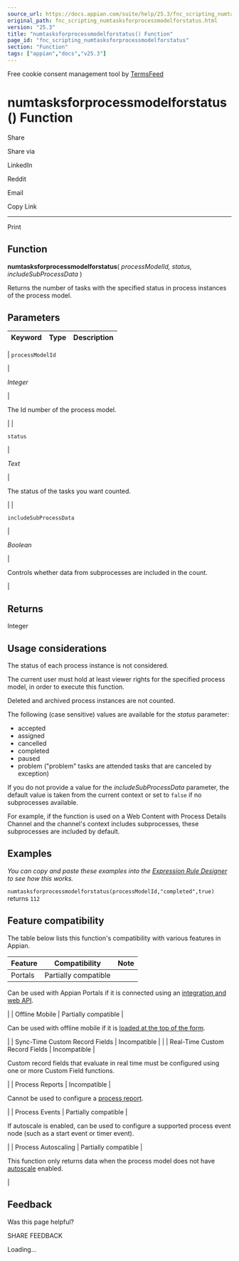 ```yaml
---
source_url: https://docs.appian.com/suite/help/25.3/fnc_scripting_numtasksforprocessmodelforstatus.html
original_path: fnc_scripting_numtasksforprocessmodelforstatus.html
version: "25.3"
title: "numtasksforprocessmodelforstatus() Function"
page_id: "fnc_scripting_numtasksforprocessmodelforstatus"
section: "Function"
tags: ["appian","docs","v25.3"]
---
```



Free cookie consent management tool by [TermsFeed](https://www.termsfeed.com/)

# numtasksforprocessmodelforstatus() Function

Share

Share via

LinkedIn

Reddit

Email

Copy Link

* * *

Print

## Function

**numtasksforprocessmodelforstatus**( _processModelId, status, includeSubProcessData_ )

Returns the number of tasks with the specified status in process instances of the process model.

## Parameters

| Keyword | Type | Description |
| --- | --- | --- |
|
`processModelId`

 |

_Integer_

 |

The Id number of the process model.

 |
|

`status`

 |

_Text_

 |

The status of the tasks you want counted.

 |
|

`includeSubProcessData`

 |

_Boolean_

 |

Controls whether data from subprocesses are included in the count.

 |

## Returns

Integer

## Usage considerations

The status of each process instance is not considered.

The current user must hold at least viewer rights for the specified process model, in order to execute this function.

Deleted and archived process instances are not counted.

The following (case sensitive) values are available for the _status_ parameter:

-   accepted
-   assigned
-   cancelled
-   completed
-   paused
-   problem ("problem" tasks are attended tasks that are canceled by exception)

If you do not provide a value for the _includeSubProcessData_ parameter, the default value is taken from the current context or set to `false` if no subprocesses available.

For example, if the function is used on a Web Content with Process Details Channel and the channel's context includes subprocesses, these subprocesses are included by default.

## Examples

_You can copy and paste these examples into the [Expression Rule Designer](Expression_Rules.html) to see how this works._

`numtasksforprocessmodelforstatus(processModelId,"completed",true)` returns `112`

## Feature compatibility

The table below lists this function's compatibility with various features in Appian.

| Feature | Compatibility | Note |
| --- | --- | --- |
| Portals | Partially compatible |
Can be used with Appian Portals if it is connected using an [integration and web API](portals-design.html#using-partially-compatible-functions-and-objects-in-a-portal).

 |
| Offline Mobile | Partially compatible |

Can be used with offline mobile if it is [loaded at the top of the form](offline-mobile-design-best-practices.html#working-with-partially-compatible-functions).

 |
| Sync-Time Custom Record Fields | Incompatible |  |
| Real-Time Custom Record Fields | Incompatible |

Custom record fields that evaluate in real time must be configured using one or more Custom Field functions.

 |
| Process Reports | Incompatible |

Cannot be used to configure a [process report](Process_Reports.html).

 |
| Process Events | Partially compatible |

If autoscale is enabled, can be used to configure a supported process event node (such as a start event or timer event).

 |
| Process Autoscaling | Partially compatible |

This function only returns data when the process model does not have [autoscale](autoscale-processes.html) enabled.

 |

## Feedback

Was this page helpful?

SHARE FEEDBACK

Loading...